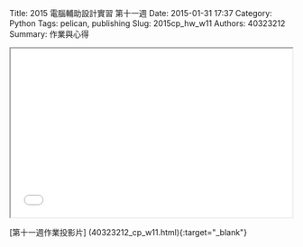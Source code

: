 Title: 2015 電腦輔助設計實習 第十一週
Date: 2015-01-31 17:37
Category: Python
Tags: pelican, publishing
Slug: 2015cp_hw_w11
Authors: 40323212
Summary: 作業與心得

<iframe src="40323212_cp_w11.html" width="500" height="300"></iframe>

[第十一週作業投影片]
(40323212_cp_w11.html){:target="_blank"}




